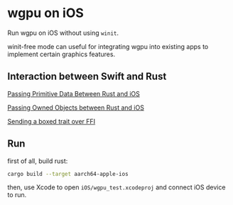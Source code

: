 # wgpu on iOS 
Run wgpu on iOS without using `winit`. 

winit-free mode can useful for integrating wgpu into existing apps to implement certain graphics features. 

## Interaction between Swift and Rust
[Passing Primitive Data Between Rust and iOS](https://bignerdranch.com/blog/building-an-ios-app-in-rust-part-2-passing-primitive-data-between-rust-and-ios/)

[Passing Owned Objects between Rust and iOS](https://bignerdranch.com/blog/building-an-ios-app-in-rust-part-3-passing-owned-objects-between-rust-and-ios/)

[Sending a boxed trait over FFI](https://users.rust-lang.org/t/sending-a-boxed-trait-over-ffi/21708)

## Run
first of all, build rust:

```sh
cargo build --target aarch64-apple-ios
```

then, use Xcode to open ```iOS/wgpu_test.xcodeproj``` and connect iOS device to run.

